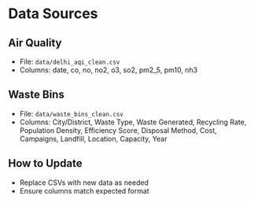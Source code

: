 # Data Sources

## Air Quality

- File: `data/delhi_aqi_clean.csv`
- Columns: date, co, no, no2, o3, so2, pm2_5, pm10, nh3

## Waste Bins

- File: `data/waste_bins_clean.csv`
- Columns: City/District, Waste Type, Waste Generated, Recycling Rate, Population Density, Efficiency Score, Disposal Method, Cost, Campaigns, Landfill, Location, Capacity, Year

## How to Update

- Replace CSVs with new data as needed
- Ensure columns match expected format
